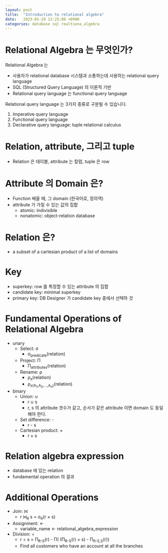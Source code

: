 ```yaml
---
layout: post
title:  "Introduction to relational algebra"
date:   2023-05-29 12:25:00 +0900
categories: database sql realtiona_algebra
---
```


# Relational Algebra 는 무엇인가?

Relational Algebra 는 
* 사용자가 relational database 시스템과 소통하는데 사용하는 relational query language
* SQL (Structured Query Language) 의 이론적 기반
* Relational query language 는 functional query language

Relational query language 는 3가지 종류로 구분될 수 있습니다. 

1. Imperative query language
2. Functional query language
3. Declarative query language: tuple relational calculus

# Relation, attribute, 그리고 tuple

* Relation 은 테이블, attribute 는 칼럼, tuple 은 row

# Attribute 의 Domain 은?

* Function 배울 때, 그 domain (한국어로, 정의역)
* attribute 가 가질 수 있는 값의 집합
  - atomic: indivisible
  - nonatomic: object-relation database

# Relation 은?
* a subset of a cartesian product of a list of domains


# Key
* superkey: row 를 특정할 수 있는 attribute 의 집합
* candidate key: minimal superkey
* primary key: DB Designer 가 candidate key 중에서 선택하 것

# Fundamental Operations of Relational Algebra

* unary
  - Select: &sigma;
    - &sigma;<sub>predicate</sub>(relation)
  - Project: &Pi;
    - &Pi;<sub>attributes</sub>(relation)
  - Rename: &rho;
    - &rho;<sub>x</sub>(relation)
    - &rho;<sub>x(A<sub>1</sub>,A<sub>2</sub>,...,A<sub>n</sub>)</sub>(relation)
* binary
  - Union: &cup;
    - r &cup; s
    - r, s 의 attribute 갯수가 같고, 순서가 같은 attribute 이면 domain 도 동일해야 한다.
  - Set difference: - 
    - r - s
  - Cartesian product: &times;
    - r &times; s
 
# Relation algebra expression
* database 에 있는 relation
* fundamental operation 의 결과

# Additional Operations

* Join: &#10781;
  - r &#10781;<sub>&theta;</sub> s = &sigma;<sub>&theta;</sub>(r &times; s)
* Assignment: &#8592;
  - variable_name &leftarrow; relational_algebra_expression
* Division: &div;
  - r &div; s = &Pi;<sub>R-S</sub>(r) - &Pi;( (&Pi;<sub>R-S</sub>(r) &times; s) - &Pi;<sub>R-S,S</sub>(r))
  - Find all customers who have an account at all the branches


